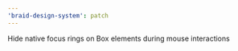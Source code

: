 ```yaml
---
'braid-design-system': patch
---
```


Hide native focus rings on Box elements during mouse interactions
